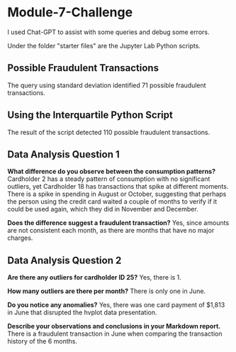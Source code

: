 # Module-7-Challenge

I used Chat-GPT to assist with some queries and debug some errors. 

Under the folder "starter files" are the Jupyter Lab Python scripts.

## Possible Fraudulent Transactions

The query using standard deviation identified 71 possible fraudulent transactions.

## Using the Interquartile Python Script

The result of the script detected 110 possible fraudulent transactions.

## Data Analysis Question 1

**What difference do you observe between the consumption patterns?**
Cardholder 2 has a steady pattern of consumption with no significant outliers, yet Cardholder 18 has transactions that spike at different moments. There is a spike in spending in August or October, suggesting that perhaps the person using the credit card waited a couple of months to verify if it could be used again, which they did in November and December.

**Does the difference suggest a fraudulent transaction?**
Yes, since amounts are not consistent each month, as there are months that have no major charges.

## Data Analysis Question 2

**Are there any outliers for cardholder ID 25?**
Yes, there is 1.

**How many outliers are there per month?**
There is only one in June.

**Do you notice any anomalies?**
Yes, there was one card payment of $1,813 in June that disrupted the hvplot data presentation.

**Describe your observations and conclusions in your Markdown report.**
There is a fraudulent transaction in June when comparing the transaction history of the 6 months.
